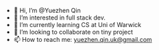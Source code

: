 - 👋 Hi, I’m @Yuezhen Qin
- 👀 I’m interested in full stack dev.
- 🌱 I’m currently learning CS at Uni of Warwick
- 💞️ I’m looking to collaborate on tiny project
- 📫 How to reach me: yuezhen.qin.uk@gmail.com

<!---
YuezhenQin/YuezhenQin is a ✨ special ✨ repository because its `README.md` (this file) appears on your GitHub profile.
You can click the Preview link to take a look at your changes.
--->
